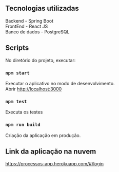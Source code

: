 ## Tecnologias utilizadas

Backend - Spring Boot <br>
FrontEnd - React JS  <br>
Banco de dados - PostgreSQL <br>


## Scripts

No diretório do projeto, executar:

### `npm start`

Executar o aplicativo no modo de desenvolvimento.<br>
Abrir [http://localhost:3000](http://localhost:3000) <br>


### `npm test`

Executa os testes

### `npm run build`

Criação da aplicação em produção.

## Link da aplicação na nuvem

https://processos-app.herokuapp.com/#/login
